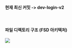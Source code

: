 #### 현재 최신 커밋 -> dev-login-v2

<br>

#### 파일 디렉토리 구조 (FSD 아키텍처)
<img src="https://github.com/hyunho4532/movieTok/assets/118269278/39eac767-aa09-43da-8452-a653d6116487" />
